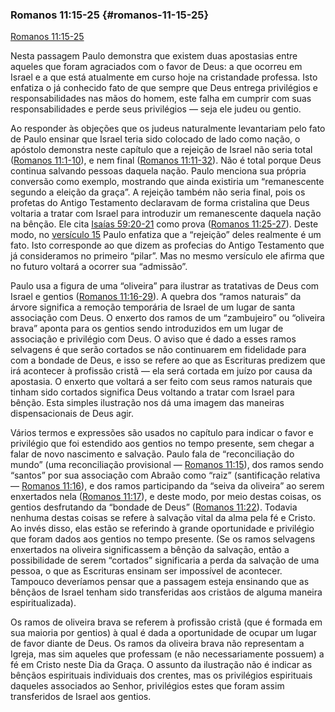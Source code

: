 ### Romanos 11:15-25 {#romanos-11-15-25}

[Romanos 11:15-25](http://bibliaonline.com.br/acf/rm/11/15-25)

Nesta passagem Paulo demonstra que existem duas apostasias entre aqueles que foram agraciados com o favor de Deus: a que ocorreu em Israel e a que está atualmente em curso hoje na cristandade professa. Isto enfatiza o já conhecido fato de que sempre que Deus entrega privilégios e responsabilidades nas mãos do homem, este falha em cumprir com suas responsabilidades e perde seus privilégios — seja ele judeu ou gentio.

Ao responder às objeções que os judeus naturalmente levantariam pelo fato de Paulo ensinar que Israel teria sido colocado de lado como nação, o apóstolo demonstra neste capítulo que a rejeição de Israel não seria total ([Romanos 11:1-10](http://bibliaonline.com.br/acf/rm/11/1-10)), e nem final ([Romanos 11:11-32](http://bibliaonline.com.br/acf/rm/11/11-32)). Não é total porque Deus continua salvando pessoas daquela nação. Paulo menciona sua própria conversão como exemplo, mostrando que ainda existiria um “remanescente segundo a eleição da graça”. A rejeição também não seria final, pois os profetas do Antigo Testamento declaravam de forma cristalina que Deus voltaria a tratar com Israel para introduzir um remanescente daquela nação na bênção. Ele cita [Isaías 59:20-21](http://bibliaonline.com.br/acf/is/59/20-21) como prova ([Romanos 11:25-27](http://bibliaonline.com.br/acf/rm/11/25-27)). Deste modo, no [versículo 15](http://bibliaonline.com.br/acf/rm/11/25) Paulo enfatiza que a “rejeição” deles realmente é um fato. Isto corresponde ao que dizem as profecias do Antigo Testamento que já consideramos no primeiro “pilar”. Mas no mesmo versículo ele afirma que no futuro voltará a ocorrer sua “admissão”.

Paulo usa a figura de uma “oliveira” para ilustrar as tratativas de Deus com Israel e gentios ([Romanos 11:16-29](http://bibliaonline.com.br/acf/rm/11/16-29)). A quebra dos “ramos naturais” da árvore significa a remoção temporária de Israel de um lugar de santa associação com Deus. O enxerto dos ramos de um “zambujeiro” ou “oliveira brava” aponta para os gentios sendo introduzidos em um lugar de associação e privilégio com Deus. O aviso que é dado a esses ramos selvagens é que serão cortados se não continuarem em fidelidade para com a bondade de Deus, e isso se refere ao que as Escrituras predizem que irá acontecer à profissão cristã — ela será cortada em juízo por causa da apostasia. O enxerto que voltará a ser feito com seus ramos naturais que tinham sido cortados significa Deus voltando a tratar com Israel para bênção. Esta simples ilustração nos dá uma imagem das maneiras dispensacionais de Deus agir.

Vários termos e expressões são usados no capítulo para indicar o favor e privilégio que foi estendido aos gentios no tempo presente, sem chegar a falar de novo nascimento e salvação. Paulo fala de “reconciliação do mundo” (uma reconciliação provisional — [Romanos 11:15](http://bibliaonline.com.br/acf/rm/11/15)), dos ramos sendo “santos” por sua associação com Abraão como “raiz” (santificação relativa — [Romanos 11:16](http://bibliaonline.com.br/acf/rm/11/16)), e dos ramos participando da “seiva da oliveira” ao serem enxertados nela ([Romanos 11:17](http://bibliaonline.com.br/acf/rm/11/17)), e deste modo, por meio destas coisas, os gentios desfrutando da “bondade de Deus” ([Romanos 11:22](http://bibliaonline.com.br/acf/rm/11/22)). Todavia nenhuma destas coisas se refere à salvação vital da alma pela fé e Cristo. Ao invés disso, elas estão se referindo à grande oportunidade e privilégio que foram dados aos gentios no tempo presente. (Se os ramos selvagens enxertados na oliveira significassem a bênção da salvação, então a possibilidade de serem “cortados” significaria a perda da salvação de uma pessoa, o que as Escrituras ensinam ser impossível de acontecer. Tampouco deveríamos pensar que a passagem esteja ensinando que as bênçãos de Israel tenham sido transferidas aos cristãos de alguma maneira espiritualizada).

Os ramos de oliveira brava se referem à profissão cristã (que é formada em sua maioria por gentios) à qual é dada a oportunidade de ocupar um lugar de favor diante de Deus. Os ramos da oliveira brava não representam a Igreja, mas sim aqueles que professam (e não necessariamente possuem) a fé em Cristo neste Dia da Graça. O assunto da ilustração não é indicar as bênçãos espirituais individuais dos crentes, mas os privilégios espirituais daqueles associados ao Senhor, privilégios estes que foram assim transferidos de Israel aos gentios.